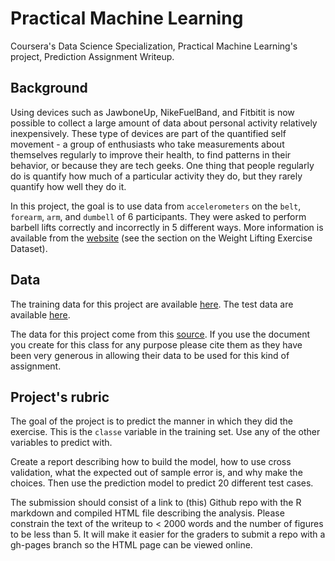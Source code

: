 # Practical Machine Learning
Coursera's Data Science Specialization, Practical Machine Learning's project, Prediction Assignment Writeup.

## Background  ##

Using devices such as JawboneUp, NikeFuelBand, and Fitbitit is now possible to collect a large amount of data about personal activity relatively inexpensively. These type of devices are part of the quantified self movement - a group of enthusiasts who take measurements about themselves regularly to improve their health, to find patterns in their behavior, or because they are tech geeks. One thing that people regularly do is quantify how much of a particular activity they do, but they rarely quantify how well they do it.

In this project, the goal is to use data from `accelerometers` on the `belt`, `forearm`, `arm`, and `dumbell` of 6 participants. They were asked to perform barbell lifts correctly and incorrectly in 5 different ways. More information is available from the [website](http://groupware.les.inf.puc-rio.br/har) (see the section on the Weight Lifting Exercise Dataset).

## Data ##

The training data for this project are available [here](https://d396qusza40orc.cloudfront.net/predmachlearn/pml-training.csv). 
The test data are available [here](https://d396qusza40orc.cloudfront.net/predmachlearn/pml-testing.csv). 

The data for this project come from this [source](http://groupware.les.inf.puc-rio.br/har). If you use the document you create for this class for any purpose please cite them as they have been very generous in allowing their data to be used for this kind of assignment.

## Project's rubric ##

The goal of the project is to predict the manner in which they did the exercise. This is the `classe` variable in the training set. Use any of the other variables to predict with.     

Create a report describing how to build the model, how to use cross validation, what the expected out of sample error is, and why make the choices. Then use the prediction model to predict 20 different test cases.        

The submission should consist of a link to (this) Github repo with the R markdown and compiled HTML file describing the analysis. Please constrain the text of the writeup to < 2000 words and the number of figures to be
less than 5. It will make it easier for the graders to submit a repo with a gh-pages branch so the HTML page can be viewed online.